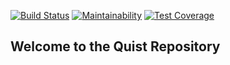 [![Build Status](https://travis-ci.org/aeth1r/quist.svg?branch=master)](https://travis-ci.org/aeth1r/quist) [![Maintainability](https://api.codeclimate.com/v1/badges/f5affd64ddc47a215bd1/maintainability)](https://codeclimate.com/github/aeth1r/quist/maintainability) [![Test Coverage](https://api.codeclimate.com/v1/badges/f5affd64ddc47a215bd1/test_coverage)](https://codeclimate.com/github/aeth1r/quist/test_coverage)

## Welcome to the Quist Repository
